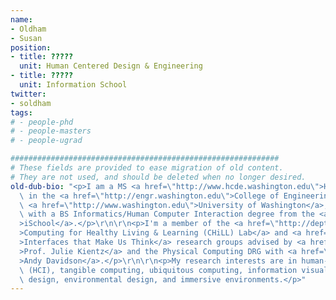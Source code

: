 ```yaml
---
name:
- Oldham
- Susan
position:
- title: ?????
  unit: Human Centered Design & Engineering
- title: ?????
  unit: Information School
twitter:
- soldham
tags:
# - people-phd
# - people-masters
# - people-ugrad

############################################################
# These fields are provided to ease migration of old content.
# They are not used, and should be deleted when no longer desired.
old-dub-bio: "<p>I am a MS <a href=\"http://www.hcde.washington.edu\">HCDE</a> student\
  \ in the <a href=\"http://engr.washington.edu\">College of Engineering</a> at the\
  \ <a href=\"http://www.washington.edu\">University of Washington</a>, and I graduated\
  \ with a BS Informatics/Human Computer Interaction degree from the <a href=\"http://ischool.uw.edu\"\
  >iSchool</a>.</p>\r\n\r\n<p>I'm a member of the <a href=\"http://depts.washington.edu/chilllab/\"\
  >Computing for Healthy Living & Learning (CHiLL) Lab</a> and <a href=\"/projects/interfaces-make-us-think\"\
  >Interfaces that Make Us Think</a> research groups advised by <a href=\"/people/julie-kientz\"\
  >Prof. Julie Kientz</a> and the Physical Computing DRG with <a href=\"/people/andrew-davidson\"\
  >Andy Davidson</a>.</p>\r\n\r\n<p>My research interests are in human-computer interaction\
  \ (HCI), tangible computing, ubiquitous computing, information visualization, interaction\
  \ design, environmental design, and immersive environments.</p>"
---
```


